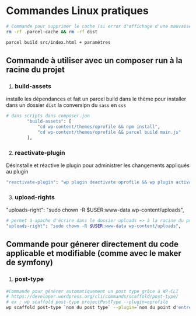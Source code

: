 # Commandes Linux pratiques

```sh
# Commande pour supprimer le cache (si error d'affichage d'une mauvaise page)
rm -rf .parcel-cache && rm -rf dist
```

```sh
parcel build src/index.html + paramètres
```

## Commande à utiliser avec un composer run à la racine du projet

1. ### build-assets

installe les dépendances et fait un parcel build dans le thème pour installer dans un dossier `dist` la conversipn du `sass` en `css`

```sh
# dans scripts dans composer.jon
        "build-assets": [
            "cd wp-content/themes/oprofile && npm install",
            "cd wp-content/themes/oprofile && parcel build main.js"
        ],
```
2. ### reactivate-plugin

Désinstalle et réactive le plugin pour administrer les changements appliqués au plugin

```sh
"reactivate-plugin": "wp plugin deactivate oprofile && wp plugin activate oprofile"
```

3. ### upload-rights

"uploads-right": "sudo chown -R $USER:www-data wp-content/uploads",


```sh
# permet à apache d'écrire dans le dossier uploads => à la racine du projet
"uploads-right": "sudo chown -R $USER:www-data wp-content/uploads",
```

## Commande pour génerer directement du code applicable et modifiable (comme avec le maker de symfony)

1. ### post-type

```sh
#Commande pour générer automatiquement un post type grâce à WP-CLI
# https://developer.wordpress.org/cli/commands/scaffold/post-type/
# ex : wp scaffold post-type projectPostType --plugin=oprofile
wp scaffold post-type `nom du post type` --plugin=`nom du point d'entrée du plugin`
 
```